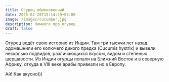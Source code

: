 ```yaml
---
title: Огурец обыкновенный
date: 2025-02-26T15:14:49+03:00
image: /images/cucumber.jpg
description: Немного про огурец
draft: false
---
```

Огурец ведёт свою историю из Индии. Там три тысячи лет назад одомашнили его колючего дикого предка (Cucumis hystrix) и вывели несколько подвидов, различающихся вкусом, видом и степенью шершавости. Из Индии огурцы попали на Ближний Восток и в северную Африку, откуда в VIII веке арабы привезли их в Европу.

Ай! Как вкусно)))
